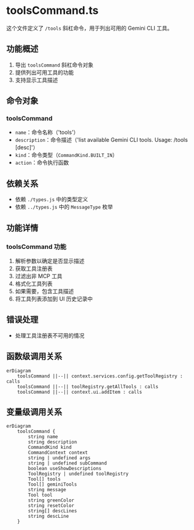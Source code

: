 # toolsCommand.ts

这个文件定义了 `/tools` 斜杠命令，用于列出可用的 Gemini CLI 工具。

## 功能概述

1. 导出 `toolsCommand` 斜杠命令对象
2. 提供列出可用工具的功能
3. 支持显示工具描述

## 命令对象

### toolsCommand
- `name`：命令名称（'tools'）
- `description`：命令描述（'list available Gemini CLI tools. Usage: /tools [desc]'）
- `kind`：命令类型（`CommandKind.BUILT_IN`）
- `action`：命令执行函数

## 依赖关系

- 依赖 `./types.js` 中的类型定义
- 依赖 `../types.js` 中的 `MessageType` 枚举

## 功能详情

### toolsCommand 功能
1. 解析参数以确定是否显示描述
2. 获取工具注册表
3. 过滤出非 MCP 工具
4. 格式化工具列表
5. 如果需要，包含工具描述
6. 将工具列表添加到 UI 历史记录中

## 错误处理

- 处理工具注册表不可用的情况

## 函数级调用关系

```mermaid
erDiagram
    toolsCommand ||--|| context.services.config.getToolRegistry : calls
    toolsCommand ||--|| toolRegistry.getAllTools : calls
    toolsCommand ||--|| context.ui.addItem : calls
```

## 变量级调用关系

```mermaid
erDiagram
    toolsCommand {
        string name
        string description
        CommandKind kind
        CommandContext context
        string | undefined args
        string | undefined subCommand
        boolean useShowDescriptions
        ToolRegistry | undefined toolRegistry
        Tool[] tools
        Tool[] geminiTools
        string message
        Tool tool
        string greenColor
        string resetColor
        string[] descLines
        string descLine
    }
```